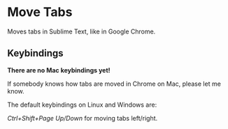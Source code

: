 Move Tabs
=========

Moves tabs in Sublime Text, like in Google Chrome.


Keybindings
-----------

**There are no Mac keybindings yet!**

If somebody knows how tabs are moved in Chrome on Mac, please let me know.

The default keybindings on Linux and Windows are:

*Ctrl+Shift+Page Up/Down* for moving tabs left/right.
